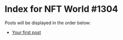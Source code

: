 # Index for NFT World #1304
Posts will be displayed in the order below:

- [Your first post](./001-first.md)

